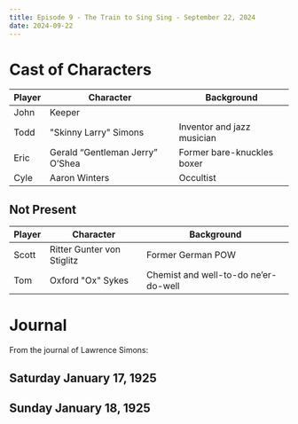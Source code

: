 ```yaml
---
title: Episode 9 - The Train to Sing Sing - September 22, 2024
date: 2024-09-22
---
```


# Cast of Characters

| Player | Character | Background                                  |
|--------|-----------|----------------------------------------------|
| John   | Keeper    |
| Todd   |"Skinny Larry" Simons | Inventor and jazz musician |
| Eric   | Gerald “Gentleman Jerry” O’Shea | Former bare-knuckles boxer |
| Cyle   | Aaron Winters | Occultist |


## Not Present

| Player | Character | Background                                  |
|--------|-----------|----------------------------------------------|
| Scott  | Ritter Gunter von Stiglitz | Former German POW |
| Tom    | Oxford "Ox" Sykes | Chemist and well-to-do ne’er-do-well |



# Journal

From the journal of Lawrence Simons:

## Saturday January 17, 1925


## Sunday January 18, 1925





